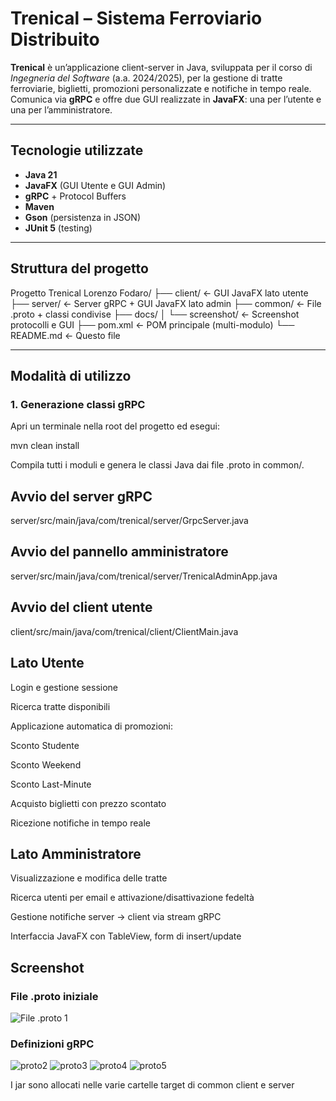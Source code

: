 # Trenical – Sistema Ferroviario Distribuito

**Trenical** è un’applicazione client-server in Java, sviluppata per il corso di *Ingegneria del Software* (a.a. 2024/2025), per la gestione di tratte ferroviarie, biglietti, promozioni personalizzate e notifiche in tempo reale. Comunica via **gRPC** e offre due GUI realizzate in **JavaFX**: una per l’utente e una per l’amministratore.

---

## Tecnologie utilizzate

- **Java 21**
- **JavaFX** (GUI Utente e GUI Admin)
- **gRPC** + Protocol Buffers
- **Maven**
- **Gson** (persistenza in JSON)
- **JUnit 5** (testing)

---

## Struttura del progetto
Progetto Trenical Lorenzo Fodaro/
├── client/ ← GUI JavaFX lato utente
├── server/ ← Server gRPC + GUI JavaFX lato admin
├── common/ ← File .proto + classi condivise
├── docs/
│ └── screenshot/ ← Screenshot protocolli e GUI
├── pom.xml ← POM principale (multi-modulo)
└── README.md ← Questo file 


---

## Modalità di utilizzo

### 1. Generazione classi gRPC

Apri un terminale nella root del progetto ed esegui:

mvn clean install

Compila tutti i moduli e genera le classi Java dai file .proto in common/.


## Avvio del server gRPC
server/src/main/java/com/trenical/server/GrpcServer.java

## Avvio del pannello amministratore
server/src/main/java/com/trenical/server/TrenicalAdminApp.java

## Avvio del client utente
client/src/main/java/com/trenical/client/ClientMain.java

## Lato Utente
Login e gestione sessione

Ricerca tratte disponibili

Applicazione automatica di promozioni:

Sconto Studente

Sconto Weekend

Sconto Last-Minute

Acquisto biglietti con prezzo scontato

Ricezione notifiche in tempo reale

## Lato Amministratore
Visualizzazione e modifica delle tratte

Ricerca utenti per email e attivazione/disattivazione fedeltà

Gestione notifiche server → client via stream gRPC

Interfaccia JavaFX con TableView, form di insert/update

## Screenshot

### File .proto iniziale
![File .proto 1](docs/screenshot/File.proto1.png)

### Definizioni gRPC
![proto2](docs/screenshot/proto2.png)
![proto3](docs/screenshot/proto3.png)
![proto4](docs/screenshot/proto4.png)
![proto5](docs/screenshot/proto5.png)

I jar sono allocati nelle varie cartelle target di common client e server